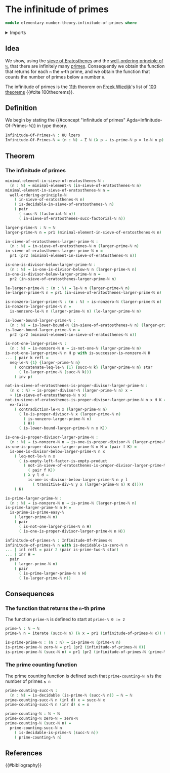 # The infinitude of primes

```agda
module elementary-number-theory.infinitude-of-primes where
```

<details><summary>Imports</summary>

```agda
open import elementary-number-theory.divisibility-natural-numbers
open import elementary-number-theory.equality-natural-numbers
open import elementary-number-theory.factorials
open import elementary-number-theory.lower-bounds-natural-numbers
open import elementary-number-theory.natural-numbers
open import elementary-number-theory.prime-numbers
open import elementary-number-theory.proper-divisors-natural-numbers
open import elementary-number-theory.sieve-of-eratosthenes
open import elementary-number-theory.strict-inequality-natural-numbers
open import elementary-number-theory.well-ordering-principle-natural-numbers

open import foundation.cartesian-product-types
open import foundation.coproduct-types
open import foundation.decidable-types
open import foundation.dependent-pair-types
open import foundation.empty-types
open import foundation.identity-types
open import foundation.iterating-functions
open import foundation.negation
open import foundation.type-arithmetic-empty-type
open import foundation.unit-type
open import foundation.universe-levels
```

</details>

## Idea

We show, using the
[sieve of Eratosthenes](elementary-number-theory.sieve-of-eratosthenes.md) and
the
[well-ordering principle of `ℕ`](elementary-number-theory.well-ordering-principle-natural-numbers.md),
that there are infinitely many
[primes](elementary-number-theory.prime-numbers.md). Consequently we obtain the
function that returns for each `n` the `n`-th prime, and we obtain the function
that counts the number of primes below a number `n`.

The infinitude of primes is the [11th](literature.100-theorems.md#11) theorem on
[Freek Wiedijk](http://www.cs.ru.nl/F.Wiedijk/)'s list of
[100 theorems](literature.100-theorems.md) {{#cite 100theorems}}.

## Definition

We begin by stating the
{{#concept "infinitude of primes" Agda=Infinitude-Of-Primes-ℕ}} in type theory.

```agda
Infinitude-Of-Primes-ℕ : UU lzero
Infinitude-Of-Primes-ℕ = (n : ℕ) → Σ ℕ (λ p → is-prime-ℕ p × le-ℕ n p)
```

## Theorem

### The infinitude of primes

```agda
minimal-element-in-sieve-of-eratosthenes-ℕ :
  (n : ℕ) → minimal-element-ℕ (in-sieve-of-eratosthenes-ℕ n)
minimal-element-in-sieve-of-eratosthenes-ℕ n =
  well-ordering-principle-ℕ
    ( in-sieve-of-eratosthenes-ℕ n)
    ( is-decidable-in-sieve-of-eratosthenes-ℕ n)
    ( pair
      ( succ-ℕ (factorial-ℕ n))
      ( in-sieve-of-eratosthenes-succ-factorial-ℕ n))

larger-prime-ℕ : ℕ → ℕ
larger-prime-ℕ n = pr1 (minimal-element-in-sieve-of-eratosthenes-ℕ n)

in-sieve-of-eratosthenes-larger-prime-ℕ :
  (n : ℕ) → in-sieve-of-eratosthenes-ℕ n (larger-prime-ℕ n)
in-sieve-of-eratosthenes-larger-prime-ℕ n =
  pr1 (pr2 (minimal-element-in-sieve-of-eratosthenes-ℕ n))

is-one-is-divisor-below-larger-prime-ℕ :
  (n : ℕ) → is-one-is-divisor-below-ℕ n (larger-prime-ℕ n)
is-one-is-divisor-below-larger-prime-ℕ n =
  pr2 (in-sieve-of-eratosthenes-larger-prime-ℕ n)

le-larger-prime-ℕ : (n : ℕ) → le-ℕ n (larger-prime-ℕ n)
le-larger-prime-ℕ n = pr1 (in-sieve-of-eratosthenes-larger-prime-ℕ n)

is-nonzero-larger-prime-ℕ : (n : ℕ) → is-nonzero-ℕ (larger-prime-ℕ n)
is-nonzero-larger-prime-ℕ n =
  is-nonzero-le-ℕ n (larger-prime-ℕ n) (le-larger-prime-ℕ n)

is-lower-bound-larger-prime-ℕ :
  (n : ℕ) → is-lower-bound-ℕ (in-sieve-of-eratosthenes-ℕ n) (larger-prime-ℕ n)
is-lower-bound-larger-prime-ℕ n =
  pr2 (pr2 (minimal-element-in-sieve-of-eratosthenes-ℕ n))

is-not-one-larger-prime-ℕ :
  (n : ℕ) → is-nonzero-ℕ n → is-not-one-ℕ (larger-prime-ℕ n)
is-not-one-larger-prime-ℕ n H p with is-successor-is-nonzero-ℕ H
... | pair k refl =
  neq-le-ℕ {1} {larger-prime-ℕ n}
    ( concatenate-leq-le-ℕ {1} {succ-ℕ k} {larger-prime-ℕ n} star
      ( le-larger-prime-ℕ (succ-ℕ k)))
    ( inv p)

not-in-sieve-of-eratosthenes-is-proper-divisor-larger-prime-ℕ :
  (n x : ℕ) → is-proper-divisor-ℕ (larger-prime-ℕ n) x →
  ¬ (in-sieve-of-eratosthenes-ℕ n x)
not-in-sieve-of-eratosthenes-is-proper-divisor-larger-prime-ℕ n x H K =
  ex-falso
    ( contradiction-le-ℕ x (larger-prime-ℕ n)
      ( le-is-proper-divisor-ℕ x (larger-prime-ℕ n)
        ( is-nonzero-larger-prime-ℕ n)
        ( H))
      ( is-lower-bound-larger-prime-ℕ n x K))

is-one-is-proper-divisor-larger-prime-ℕ :
  (n : ℕ) → is-nonzero-ℕ n → is-one-is-proper-divisor-ℕ (larger-prime-ℕ n)
is-one-is-proper-divisor-larger-prime-ℕ n H x (pair f K) =
  is-one-is-divisor-below-larger-prime-ℕ n x
    ( leq-not-le-ℕ n x
      ( is-empty-left-factor-is-empty-product
        ( not-in-sieve-of-eratosthenes-is-proper-divisor-larger-prime-ℕ n x
          ( pair f K))
        ( λ y l d →
          is-one-is-divisor-below-larger-prime-ℕ n y l
            ( transitive-div-ℕ y x (larger-prime-ℕ n) K d))))
    ( K)

is-prime-larger-prime-ℕ :
  (n : ℕ) → is-nonzero-ℕ n → is-prime-ℕ (larger-prime-ℕ n)
is-prime-larger-prime-ℕ n H =
  is-prime-is-prime-easy-ℕ
    ( larger-prime-ℕ n)
    ( pair
      ( is-not-one-larger-prime-ℕ n H)
      ( is-one-is-proper-divisor-larger-prime-ℕ n H))

infinitude-of-primes-ℕ : Infinitude-Of-Primes-ℕ
infinitude-of-primes-ℕ n with is-decidable-is-zero-ℕ n
... | inl refl = pair 2 (pair is-prime-two-ℕ star)
... | inr H =
  pair
    ( larger-prime-ℕ n)
    ( pair
      ( is-prime-larger-prime-ℕ n H)
      ( le-larger-prime-ℕ n))
```

## Consequences

### The function that returns the `n`-th prime

The function `prime-ℕ` is defined to start at `prime-ℕ 0 := 2`

```agda
prime-ℕ : ℕ → ℕ
prime-ℕ n = iterate (succ-ℕ n) (λ x → pr1 (infinitude-of-primes-ℕ x)) 0

is-prime-prime-ℕ : (n : ℕ) → is-prime-ℕ (prime-ℕ n)
is-prime-prime-ℕ zero-ℕ = pr1 (pr2 (infinitude-of-primes-ℕ 0))
is-prime-prime-ℕ (succ-ℕ n) = pr1 (pr2 (infinitude-of-primes-ℕ (prime-ℕ n)))
```

### The prime counting function

The prime counting function is defined such that `prime-counting-ℕ n` is the
number of primes `≤ n`

```agda
prime-counting-succ-ℕ :
  (n : ℕ) → is-decidable (is-prime-ℕ (succ-ℕ n)) → ℕ → ℕ
prime-counting-succ-ℕ n (inl d) x = succ-ℕ x
prime-counting-succ-ℕ n (inr d) x = x

prime-counting-ℕ : ℕ → ℕ
prime-counting-ℕ zero-ℕ = zero-ℕ
prime-counting-ℕ (succ-ℕ n) =
  prime-counting-succ-ℕ n
    ( is-decidable-is-prime-ℕ (succ-ℕ n))
    ( prime-counting-ℕ n)
```

## References

{{#bibliography}}

